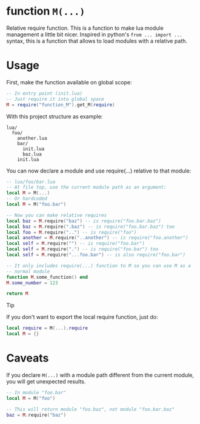 # function `M(...)`

Relative require function. This is a function to make lua module management
a little bit nicer. Inspired in python's `from ... import ...` syntax, this
is a function that allows to load modules with a relative path.

# Usage

First, make the function available on global scope:
```lua
-- In entry point (init.lua)
-- Just require it into global space
M = require("function_M").get_M(require)
```

With this project structure as example:
```
lua/
  foo/
    another.lua
    bar/
      init.lua
      baz.lua
    init.lua
```

You can now declare a module and use require(...) relative to that module:
```lua
-- lua/foo/bar.lua
-- At file top, use the current module path as an argument:
local M = M(...)
-- Or hardcoded
local M = M("foo.bar")

-- Now you can make relative requires
local baz = M.require("baz") -- is require("foo.bar.baz")
local baz = M.require(".baz") -- is require("foo.bar.baz") too
local foo = M.require("..") -- is require("foo")
local another = M.require("..another") -- is require("foo.another")
local self = M.require("") -- is require("foo.bar")
local self = M.require(".") -- is require("foo.bar") too
local self = M.require("...foo.bar") -- is also require("foo.bar")

-- It only includes require(...) function to M so you can use M as a
-- normal module
function M.some_function() end
M.some_number = 123

return M
```

> [!TIP]
> If you don't want to export the local require function, just do:
> ```lua
> local require = M(...).require
> local M = {}
> ```

# Caveats

If you declare `M(...)` with a module path different from the current
module, you will get unexpected results.

```lua
-- In module "foo.bar"
local M = M("foo")

-- This will return module "foo.baz", not module "foo.bar.baz"
baz = M.require("baz")
```
